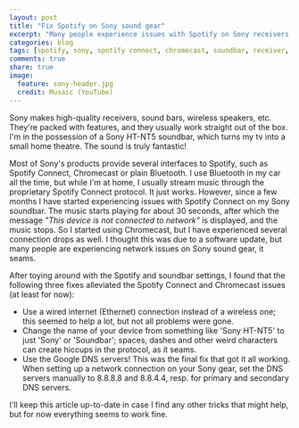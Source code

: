 ```yaml
---
layout: post
title: "Fix Spotify on Sony sound gear"
excerpt: "Many people experience issues with Spotify on Sony receivers, sound bars, etc. This article provides a fix for those in pain."
categories: blog
tags: [spotify, sony, spotify connect, chromecast, soundbar, receiver, fix]
comments: true
share: true
image:
  feature: sony-header.jpg
  credit: Musaic (YouTube)
---
```


Sony makes high-quality receivers, sound bars, wireless speakers, etc. They're packed with features, and they usually work straight out of the box. I'm in the possession of a Sony HT-NT5 soundbar, which turns my tv into a small home theatre. The sound is truly fantastic!

Most of Sony's products provide several interfaces to Spotify, such as Spotify Connect, Chromecast or plain Bluetooth. I use Bluetooth in my car all the time, but while I'm at home, I usually stream music through the proprietary Spotify Connect protocol. It just works. However, since a few months I have started experiencing issues with Spotify Connect on my Sony soundbar. The music starts playing for about 30 seconds, after which the message _"This device is not connected to network"_ is displayed, and the music stops. So I started using Chromecast, but I have experienced several connection drops as well. I thought this was due to a software update, but many people are experiencing network issues on Sony sound gear, it seams.

 After toying around with the Spotify and soundbar settings, I found that the following three fixes alleviated the Spotify Connect and Chromecast issues (at least for now):

* Use a wired internet (Ethernet) connection instead of a wireless one; this seemed to help a lot, but not all problems were gone.
* Change the name of your device from something like 'Sony HT-NT5' to just 'Sony' or 'Soundbar'; spaces, dashes and other weird characters can create hiccups in the protocol, as it seams.
* Use the Google DNS servers! This was the final fix that got it all working. When setting up a network connection on your Sony gear, set the DNS servers manually to 8.8.8.8 and 8.8.4.4, resp. for primary and secondary DNS servers.

I'll keep this article up-to-date in case I find any other tricks that might help, but for now everything seems to work fine.